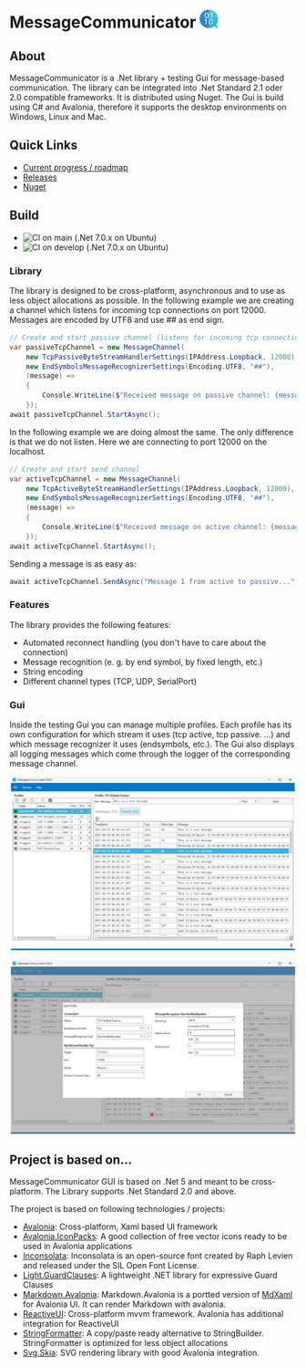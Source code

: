 # MessageCommunicator <img src="src/_Misc/MessageCommunicator.svg" width="32" />

## About
MessageCommunicator is a .Net library + testing Gui for message-based communication. 
The library can be integrated into .Net Standard 2.1 oder 2.0 compatible frameworks. It 
is distributed using Nuget. The Gui is build using C# and Avalonia, 
therefore it supports the desktop environments on Windows, Linux and Mac.

## Quick Links
 - [Current progress / roadmap](/../../projects/1)
 - [Releases](/../../releases)
 - [Nuget](https://www.nuget.org/packages/MessageCommunicator)

## Build
 - ![CI on main (.Net 7.0.x on Ubuntu)](https://github.com/RolandKoenig/MessageCommunicator/workflows/CI%20on%20main%20(.Net%207.0.x%20on%20Ubuntu)/badge.svg)
 - ![CI on develop (.Net 7.0.x on Ubuntu)](https://github.com/RolandKoenig/MessageCommunicator/workflows/CI%20on%20develop%20(.Net%207.0.x%20on%20Ubuntu)/badge.svg)

### Library
The library is designed to be cross-platform, asynchronous and to use as less object allocations as possible.
In the following example we are creating a channel which listens for incoming tcp connections on
port 12000. Messages are encoded by UTF8 and use ## as end sign.

```csharp
// Create and start passive channel (listens for incoming tcp connection)
var passiveTcpChannel = new MessageChannel(
    new TcpPassiveByteStreamHandlerSettings(IPAddress.Loopback, 12000),
    new EndSymbolsMessageRecognizerSettings(Encoding.UTF8, "##"),
    (message) =>
    {
        Console.WriteLine($"Received message on passive channel: {message}");
    });
await passiveTcpChannel.StartAsync();
```

In the following example we are doing almost the same. The only difference is that we do not 
listen. Here we are connecting to port 12000 on the localhost.

```csharp
// Create and start send channel
var activeTcpChannel = new MessageChannel(
    new TcpActiveByteStreamHandlerSettings(IPAddress.Loopback, 12000), 
    new EndSymbolsMessageRecognizerSettings(Encoding.UTF8, "##"),
    (message) =>
    {
        Console.WriteLine($"Received message on active channel: {message}");
    });
await activeTcpChannel.StartAsync();
```

Sending a message is as easy as:
```csharp
await activeTcpChannel.SendAsync("Message 1 from active to passive...");
```

### Features
The library provides the following features:
 - Automated reconnect handling (you don't have to care about the connection)
 - Message recognition (e. g. by end symbol, by fixed length, etc.)
 - String encoding
 - Different channel types (TCP, UDP, SerialPort)

### Gui
Inside the testing Gui you can manage multiple profiles. Each profile has its own configuration
for which stream it uses (tcp active, tcp passive. ...) and which message recognizer it uses
(endsymbols, etc.). The Gui also displays all logging messages which come through the logger of 
the corresponding message channel.

![alt text](src/_Misc/WikiImages/Screenshot_01.png "Screenshot of the testing UI")

![alt text](src/_Misc/WikiImages/Screenshot_02.png "Screenshot of the testing UI")

## Project is based on...
MessageCommunicator GUI is based on .Net 5 and meant to be cross-platform. The Library supports .Net Standard 2.0 and above.

The project is based on following technologies / projects:
 - [Avalonia](https://github.com/AvaloniaUI/Avalonia): Cross-platform, Xaml based UI framework
 - [Avalonia.IconPacks](https://github.com/ahopper/Avalonia.IconPacks): A good collection of free vector icons ready to be used in Avalonia applications
 - [Inconsolata](https://fonts.google.com/specimen/Inconsolata): Inconsolata is an open-source font created by Raph Levien and released under the SIL Open Font License.
 - [Light.GuardClauses](https://github.com/feO2x/Light.GuardClauses): A lightweight .NET library for expressive Guard Clauses
 - [Markdown.Avalonia](https://github.com/whistyun/Markdown.Avalonia): Markdown.Avalonia is a portted version of [MdXaml](https://github.com/whistyun/MdXaml) for Avalonia UI. It can render Markdown with avalonia.
 - [ReactiveUI](https://github.com/reactiveui/ReactiveUI): Cross-platform mvvm framework. Avalonia has additional integration for ReactiveUI
 - [StringFormatter](https://github.com/MikePopoloski/StringFormatter): A copy/paste ready alternative to StringBuilder. StringFormatter is optimized for less object allocations
 - [Svg.Skia](https://github.com/wieslawsoltes/Svg.Skia): SVG rendering library with good Avalonia integration.
